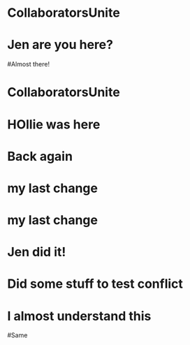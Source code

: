 # CollaboratorsUnite
# Jen are you here? 
#Almost there!
# CollaboratorsUnite
# HOllie was here
# Back again
# my last change
# my last change
# Jen did it!
# Did some stuff to test conflict
# I almost understand this
#Same
